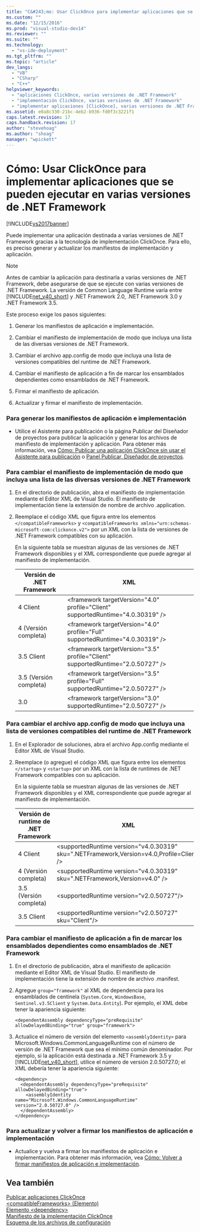 ```yaml
---
title: "C&#243;mo: Usar ClickOnce para implementar aplicaciones que se pueden ejecutar en varias versiones de .NET Framework | Microsoft Docs"
ms.custom: ""
ms.date: "12/15/2016"
ms.prod: "visual-studio-dev14"
ms.reviewer: ""
ms.suite: ""
ms.technology: 
  - "vs-ide-deployment"
ms.tgt_pltfrm: ""
ms.topic: "article"
dev_langs: 
  - "VB"
  - "CSharp"
  - "C++"
helpviewer_keywords: 
  - "aplicaciones ClickOnce, varias versiones de .NET Framework"
  - "implementación ClickOnce, varias versiones de .NET Framework"
  - "implementar aplicaciones [ClickOnce], varias versiones de .NET Framework"
ms.assetid: e0a8c330-21bc-4eb2-b936-fd0f3c3221f1
caps.latest.revision: 17
caps.handback.revision: 17
author: "stevehoag"
ms.author: "shoag"
manager: "wpickett"
---
```

# C&#243;mo: Usar ClickOnce para implementar aplicaciones que se pueden ejecutar en varias versiones de .NET Framework
[!INCLUDE[vs2017banner](../code-quality/includes/vs2017banner.md)]

Puede implementar una aplicación destinada a varias versiones de .NET Framework gracias a la tecnología de implementación ClickOnce.  Para ello, es preciso generar y actualizar los manifiestos de implementación y aplicación.  
  
> [!NOTE]
>  Antes de cambiar la aplicación para destinarla a varias versiones de .NET Framework, debe asegurarse de que se ejecute con varias versiones de .NET Framework.  La versión de Common Language Runtime varía entre [!INCLUDE[net_v40_short](../code-quality/includes/net_v40_short_md.md)] y .NET Framework 2.0, .NET Framework 3.0 y .NET Framework 3.5.  
  
 Este proceso exige los pasos siguientes:  
  
1.  Generar los manifiestos de aplicación e implementación.  
  
2.  Cambiar el manifiesto de implementación de modo que incluya una lista de las diversas versiones de .NET Framework.  
  
3.  Cambiar el archivo app.config de modo que incluya una lista de versiones compatibles del runtime de .NET Framework.  
  
4.  Cambiar el manifiesto de aplicación a fin de marcar los ensamblados dependientes como ensamblados de .NET Framework.  
  
5.  Firmar el manifiesto de aplicación.  
  
6.  Actualizar y firmar el manifiesto de implementación.  
  
### Para generar los manifiestos de aplicación e implementación  
  
-   Utilice el Asistente para publicación o la página Publicar del Diseñador de proyectos para publicar la aplicación y generar los archivos de manifiesto de implementación y aplicación.  Para obtener más información, vea [Cómo: Publicar una aplicación ClickOnce sin usar el Asistente para publicación](../deployment/how-to-publish-a-clickonce-application-using-the-publish-wizard.md) o [Panel Publicar, Diseñador de proyectos](../ide/reference/publish-page-project-designer.md).  
  
### Para cambiar el manifiesto de implementación de modo que incluya una lista de las diversas versiones de .NET Framework  
  
1.  En el directorio de publicación, abra el manifiesto de implementación mediante el Editor XML de Visual Studio.  El manifiesto de implementación tiene la extensión de nombre de archivo .application.  
  
2.  Reemplace el código XML que figura entre los elementos `</compatibleFrameworks>` y `<compatibleFrameworks xmlns="urn:schemas-microsoft-com:clickonce.v2">` por un XML con la lista de versiones de .NET Framework compatibles con su aplicación.  
  
     En la siguiente tabla se muestran algunas de las versiones de .NET Framework disponibles y el XML correspondiente que puede agregar al manifiesto de implementación.  
  
    |Versión de .NET Framework|XML|  
    |-------------------------------|---------|  
    |4 Client|\<framework targetVersion\="4.0" profile\="Client" supportedRuntime\="4.0.30319" \/\>|  
    |4 \(Versión completa\)|\<framework targetVersion\="4.0" profile\="Full" supportedRuntime\="4.0.30319" \/\>|  
    |3.5 Client|\<framework targetVersion\="3.5" profile\="Client" supportedRuntime\="2.0.50727" \/\>|  
    |3.5 \(Versión completa\)|\<framework targetVersion\="3.5" profile\="Full" supportedRuntime\="2.0.50727" \/\>|  
    |3.0|\<framework targetVersion\="3.0" supportedRuntime\="2.0.50727" \/\>|  
  
### Para cambiar el archivo app.config de modo que incluya una lista de versiones compatibles del runtime de .NET Framework  
  
1.  En el Explorador de soluciones, abra el archivo App.config mediante el Editor XML de Visual Studio.  
  
2.  Reemplace \(o agregue\) el código XML que figura entre los elementos `</startup>` y `<startup>` por un XML con la lista de runtimes de .NET Framework compatibles con su aplicación.  
  
     En la siguiente tabla se muestran algunas de las versiones de .NET Framework disponibles y el XML correspondiente que puede agregar al manifiesto de implementación.  
  
    |Versión de runtime de .NET Framework|XML|  
    |------------------------------------------|---------|  
    |4 Client|\<supportedRuntime version\="v4.0.30319" sku\=".NETFramework,Version\=v4.0,Profile\=Client" \/\>|  
    |4 \(Versión completa\)|\<supportedRuntime version\="v4.0.30319" sku\=".NETFramework,Version\=v4.0" \/\>|  
    |3.5 \(Versión completa\)|\<supportedRuntime version\="v2.0.50727"\/\>|  
    |3.5 Client|\<supportedRuntime version\="v2.0.50727" sku\="Client"\/\>|  
  
### Para cambiar el manifiesto de aplicación a fin de marcar los ensamblados dependientes como ensamblados de .NET Framework  
  
1.  En el directorio de publicación, abra el manifiesto de aplicación mediante el Editor XML de Visual Studio.  El manifiesto de implementación tiene la extensión de nombre de archivo .manifest.  
  
2.  Agregue `group="framework"` al XML de dependencia para los ensamblados de centinela \(`System.Core`, `WindowsBase`, `Sentinel.v3.5Client` y `System.Data.Entity`\).  Por ejemplo, el XML debe tener la apariencia siguiente:  
  
    ```  
    <dependentAssembly dependencyType="preRequisite" allowDelayedBinding="true" group="framework">  
    ```  
  
3.  Actualice el número de versión del elemento `<assemblyIdentity>` para Microsoft.Windows.CommonLanguageRuntime con el número de versión de .NET Framework que sea el mínimo común denominador.  Por ejemplo, si la aplicación está destinada a .NET Framework 3.5 y [!INCLUDE[net_v40_short](../code-quality/includes/net_v40_short_md.md)], utilice el número de versión 2.0.50727.0; el XML debería tener la apariencia siguiente:  
  
    ```  
    <dependency>  
      <dependentAssembly dependencyType="preRequisite" allowDelayedBinding="true">  
        <assemblyIdentity name="Microsoft.Windows.CommonLanguageRuntime" version="2.0.50727.0" />  
      </dependentAssembly>  
    </dependency>  
    ```  
  
### Para actualizar y volver a firmar los manifiestos de aplicación e implementación  
  
-   Actualice y vuelva a firmar los manifiestos de aplicación e implementación.  Para obtener más información, vea [Cómo: Volver a firmar manifiestos de aplicación e implementación](../deployment/how-to-re-sign-application-and-deployment-manifests.md).  
  
## Vea también  
 [Publicar aplicaciones ClickOnce](../deployment/publishing-clickonce-applications.md)   
 [\<compatibleFrameworks\> \(Elemento\)](../deployment/compatibleframeworks-element-clickonce-deployment.md)   
 [Elemento \<dependency\>](../deployment/dependency-element-clickonce-application.md)   
 [Manifiesto de la implementación ClickOnce](../deployment/clickonce-deployment-manifest.md)   
 [Esquema de los archivos de configuración](../Topic/Configuration%20File%20Schema%20for%20the%20.NET%20Framework.md)